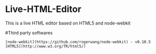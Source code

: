 Live-HTML-Editor
================

This is a live HTML editor based on HTML5 and node-webkit

#Third party softwares

```
[node-webkit](https://github.com/rogerwang/node-webkit) - v0.10.5
[HTML5](http://www.w3.org/TR/html5/)
```
